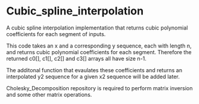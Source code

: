 # Cubic_spline_interpolation
A cubic spline interpolation implementation that returns cubic polynomial coefficients for each segment of inputs.

This code takes an x and a corresponding y sequence, each with length n, and returns cubic polynomial coefficients for each segment. Therefore the returned c0[], c1[], c2[] and c3[] arrays all have size n-1.

The additonal function that evaulates these coefficients and returns an interpolated y2 sequence for a given x2 sequence will be added later. 

Cholesky_Decomposition repository is required to perform matrix inversion and some other matrix operations.
